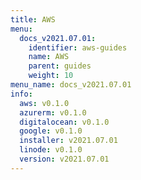 ```yaml
---
title: AWS
menu:
  docs_v2021.07.01:
    identifier: aws-guides
    name: AWS
    parent: guides
    weight: 10
menu_name: docs_v2021.07.01
info:
  aws: v0.1.0
  azurerm: v0.1.0
  digitalocean: v0.1.0
  google: v0.1.0
  installer: v2021.07.01
  linode: v0.1.0
  version: v2021.07.01
---
```


